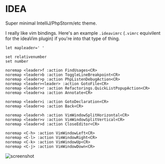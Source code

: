 # IDEA

Super minimal IntelliJ/PhpStorm/etc theme.

I really like vim bindings. Here's an example `.ideavimrc` (`.vimrc` equivilent for the ideaVim plugin) if you're into that type of thing. 

```
let mapleader=' '

set relativenumber
set number

noremap <leader>f :action FindUsages<CR>
noremap <leader>b :action ToggleLineBreakpoint<CR>
noremap <leader>p :action PhpListenDebugAction<CR>
noremap <leader><leader> :action GotoFile<CR>
noremap <leader>r :action Refactorings.QuickListPopupAction<CR>
noremap <leader>a :action Annotate<CR>

noremap <leader>i :action GotoDeclaration<CR>
noremap <leader>o :action Back<CR>

noremap <leader>h :action VimWindowSplitHorizontal<CR>
noremap <leader>v :action VimWindowSplitVertical<CR>
noremap <leader>d :action CloseEditor<CR>

noremap <C-h> :action VimWindowLeft<CR>
noremap <C-l> :action VimWindowRight<CR>
noremap <C-k> :action VimWindowUp<CR>
noremap <C-j> :action VimWindowDown<CR>
```

![screenshot](https://cloud.githubusercontent.com/assets/13152865/26688638/d63823e0-46b8-11e7-84e6-4af1cbf82139.png)
